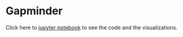 # Gapminder

Click here to [jupyter notebook](https://nbviewer.jupyter.org/github/priyasingh16/Gapminder/blob/master/Gapminder.ipynb)
to see the code and the visualizations. 
